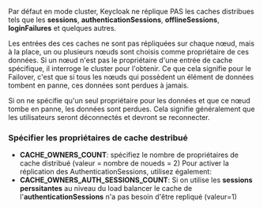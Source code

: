 
Par défaut en mode cluster, Keycloak ne réplique PAS les caches distribues tels que les **sessions**, **authenticationSessions**, **offlineSessions**, **loginFailures** et quelques autres.

Les entrées des ces caches ne sont pas répliquées sur chaque nœud, mais à la place, un ou plusieurs nœuds sont choisis comme propriétaire de ces données. Si un nœud n'est pas le propriétaire d'une entrée de cache spécifique, il interroge le cluster pour l'obtenir. Ce que cela signifie pour le Failover, c'est que si tous les nœuds qui possèdent un élément de données tombent en panne, ces données sont perdues à jamais. 

Si on ne spécifie qu'un seul propriétaire pour les données et que ce nœud tombe en panne, les données sont perdues. 
Cela signifie généralement que les utilisateurs seront déconnectés et devront se reconnecter.


### Spécifier les propriétaires de cache destribué
- **CACHE_OWNERS_COUNT**: spécifiez le nombre de propriétaires de cache distribué (valeur = nombre de noueds = 2)
Pour activer la réplication des AuthenticationSessions, utilisez également:
- **CACHE_OWNERS_AUTH_SESSIONS_COUNT**: Si on utilise les **sessions perssitantes**  au niveau du load balancer le cache de l'**authenticationSessions** n'a pas besoin d'être repliqué (valeur=1) 

